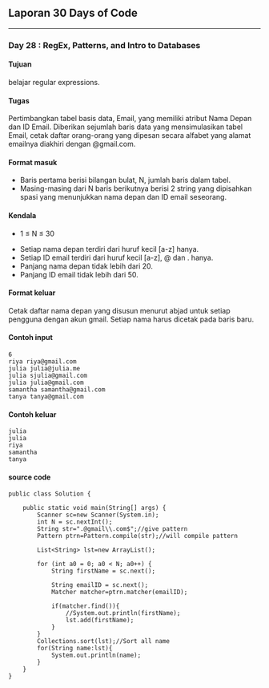 ## Laporan 30 Days of Code
---
### Day 28 : RegEx, Patterns, and Intro to Databases
#### Tujuan
belajar regular expressions.
#### Tugas
Pertimbangkan tabel basis data, Email, yang memiliki atribut Nama Depan dan ID Email. Diberikan sejumlah baris data yang mensimulasikan tabel Email, cetak daftar orang-orang yang dipesan secara alfabet yang alamat emailnya diakhiri dengan @gmail.com.
#### Format masuk
* Baris pertama berisi bilangan bulat, N, jumlah baris dalam tabel.
* Masing-masing dari N baris berikutnya berisi 2 string yang dipisahkan spasi yang menunjukkan nama depan dan ID email seseorang.
#### Kendala
* 1 ≤ N ≤ 30
- Setiap nama depan terdiri dari huruf kecil [a-z] hanya.
- Setiap ID email terdiri dari huruf kecil [a-z], @ dan . hanya.
- Panjang nama depan tidak lebih dari 20.
- Panjang ID email tidak lebih dari 50.
#### Format keluar
Cetak daftar nama depan yang disusun menurut abjad untuk setiap pengguna dengan akun gmail. Setiap nama harus dicetak pada baris baru.
#### Contoh input
```
6
riya riya@gmail.com
julia julia@julia.me
julia sjulia@gmail.com
julia julia@gmail.com
samantha samantha@gmail.com
tanya tanya@gmail.com
```
#### Contoh keluar
```
julia
julia
riya
samantha
tanya
```
#### source code
```
public class Solution {

    public static void main(String[] args) {
        Scanner sc=new Scanner(System.in);
        int N = sc.nextInt();
        String str=".@gmail\\.com$";//give pattern
        Pattern ptrn=Pattern.compile(str);//will compile pattern

        List<String> lst=new ArrayList();

        for (int a0 = 0; a0 < N; a0++) {
            String firstName = sc.next();

            String emailID = sc.next();
            Matcher matcher=ptrn.matcher(emailID);

            if(matcher.find()){
                //System.out.println(firstName);
                lst.add(firstName);
            }
        }
        Collections.sort(lst);//Sort all name
        for(String name:lst){
            System.out.println(name);
        }
    }
}
```
